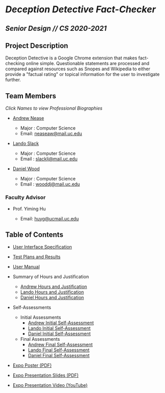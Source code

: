 # ***Deception Detective Fact-Checker*** 
## ***Senior Design // CS 2020-2021***

## Project Description
Deception Detective is a Google Chrome extension that makes fact-checking online simple. Questionable statements are processed and compared against resources such as Snopes and Wikipedia to either provide a "factual rating" or topical information for the user to investigate further.

## Team Members
*Click Names to view Professional Biographies*
- [Andrew Nease](bios/andrew-professional-bio.md) 
  - Major : Computer Science
  - Email: neaseaw@mail.uc.edu
  
- [Lando Slack](bios/lando-professional-bio.md)
  - Major : Computer Science
  - Email : slacklj@mail.uc.edu
  
- [Daniel Wood](bios/wooddj-bio.md)
  - Major : Computer Science
  - Email : wooddj@mail.uc.edu
  

### Faculty Advisor
- Prof. Yiming Hu
  
  - Email: huyg@ucmail.uc.edu


## Table of Contents

- [User Interface Specification](ui_spec.md)

- [Test Plans and Results]()

- [User Manual](documentation/README.md)

- Summary of Hours and Justification
  - [Andrew Hours and Justification]()
  - [Lando Hours and Justification]()
  - [Daniel Hours and Justification](hours_summary_daniel.md)

- Self-Assessments
  - Initial Assessments
    - [Andrew Initial Self-Assessment](self-assessments/initial-self-assessments/andrew-self-assessment.pdf)
    - [Lando Initial Self-Assessment](self-assessments/initial-self-assessments/lando-self-assessment.pdf)
    - [Daniel Initial Self-Assessment](self-assessments/initial-self-assessments/daniel-self-assessment.pdf)
  - Final Assessments
    - [Andrew Final Self-Assessment](self-assessments/final-self-assessments/andrew-self-assessment.pdf)
    - [Lando Final Self-Assessment](self-assessments/final-self-assessments/lando-self-assessment.pdf)
    - [Daniel Final Self-Assessment](self-assessments/final-self-assessments/daniel-self-assessment.pdf)
  
- [Expo Poster (PDF)](expo-presentation/ExpoPoster.pdf)

- [Expo Presentation Slides (PDF)](expo-presentation/DeceptionDetective.pdf)

- [Expo Presentation Video (YouTube)](https://www.youtube.com/watch?v=biNK3sTQTkQ)
